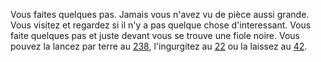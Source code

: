 Vous faites quelques pas. Jamais vous n'avez vu de pièce aussi grande. Vous visitez et regardez si il n'y a pas quelque chose d'interessant. Vous faite quelques pas et juste devant vous se trouve une fiole noire. Vous pouvez la lancez par terre au [238](238), l'ingurgitez au [22](22) ou la laissez au [42](42).